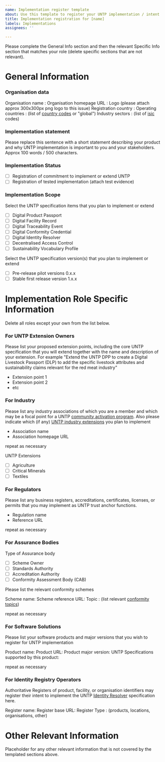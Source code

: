 ```yaml
---
name: Implementation register template
about: Use this template to register your UNTP implementation / intent
title: Implementation registration for [name]
labels: Implementations
assignees: ''

---
```


Please complete the General Info section and then the relevant Specific Info section that matches your role (delete specific sections that are not relevant).

# General Information 

### Organisation data

Organisation name :
Organisation homepage URL :
Logo (please attach approx 300x300px png logo to this issue)
Registration country : 
Operating countries : (list of [country codes](https://vocabulary.uncefact.org/CountryId) or "global")
Industry sectors : (list of [isic](https://unstats.un.org/unsd/classifications/Econ/isic) codes)

### Implementation statement

Please replace this sentence with a short statement describing your product and why UNTP implementation is important to you and your stakeholders.  Approx 100 words / 500 characters.

### Implementation Status

- [ ] Registration of commitment to implement  or extend UNTP
- [ ] Registration of tested implementation (attach test evidence)

### Implementation Scope

Select the UNTP specification items that you plan to implement or extend

- [ ] Digital Product Passport
- [ ] Digital Facility Record
- [ ] Digital Traceability Event
- [ ] Digital Conformity Credential
- [ ] Digital Identity Resolver
- [ ] Decentralised Access Control
- [ ] Sustainability Vocabulary Profile

Select the UNTP specification version(s) that you plan to implement or extend

- [ ] Pre-release pilot versions 0.x.x
- [ ] Stable first release version 1.x.x

# Implementation Role Specific Information

Delete all roles except your own from the list below. 

### For UNTP Extension Owners

Please list your proposed extension points, including the core UNTP specification that you will extend together with the name and description of your extension.  For example "Extend the UNTP DPP to create a Digital Livestock Passport (DLP) to add the specific livestock attributes and sustainability claims relevant for the red meat industry"

- Extension point 1
- Extension point 2
- etc

### For Industry 

Please list any industry associations of which you are a member and which may be a focal point for a UNTP [community activation program](https://uncefact.github.io/spec-untp/docs/business-case/CommunityActivationProgram). Also please indicate which (if any) [UNTP industry extensions](https://uncefact.github.io/spec-untp/docs/extensions/) you plan to implement

- Association name
- Association homepage URL

repeat as necessary

UNTP Extensions

- [ ] Agriculture
- [ ] Critical Minerals
- [ ] Textiles

### For Regulators

Please list any business registers, accreditations, certificates, licenses, or permits that you may implement as UNTP trust anchor functions. 

- Regulation name 
- Reference URL

repeat as necessary

### For Assurance Bodies

Type of Assurance body

- [ ] Scheme Owner
- [ ] Standards Authority
- [ ] Accreditation Authority
- [ ] Conformity Assessment Body (CAB)

Please list the relevant conformity schemes

Scheme name: 
Scheme reference URL:
Topic : (list relevant [conformity topics](https://test.uncefact.org/vocabulary/untp/core/0/conformityTopicCode))

repeat as necessary

### For Software Solutions

Please list your software products and major versions that you wish to register for UNTP implementation

Product name: 
Product URL:
Product major version: 
UNTP Specifications supported by this product:

repeat as necessary

### For Identity Registry Operators

Authoritative Registers of product, facility, or organisation identifiers may register their intent to implement the UNTP [Identity Resolver](https://uncefact.github.io/spec-untp/docs/specification/IdentityResolver) specification here.  

Register name: 
Register base URL:
Register Type : (products, locations, organisations, other)

# Other Relevant Information

Placeholder for any other relevant information that is not covered by the templated sections above.
